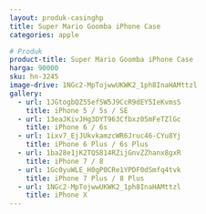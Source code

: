 ```yaml
---
layout: produk-casinghp
title: Super Mario Goomba iPhone Case
categories: apple

# Produk
product-title: Super Mario Goomba iPhone Case
harga: 90000
sku: hn-3245
image-drive: 1NGc2-MpTojwwUKWK2_1ph8InaHAMttzl
gallery:
  - url: 1JGtogbQZ55efSW5J9CcR9dEY5IeKvmsS
    title: iPhone 5 / 5s / SE
  - url: 13eaJKivJHg3DYT963Cfbxz05mFeTZlGc
    title: iPhone 6 / 6s
  - url: 1ixv7_EjJUkvkamzcWR6Jruc46-CYu8Yj
    title: iPhone 6 Plus / 6s Plus
  - url: 1ba28e1jK2TQS814RZijGnvZZhanx8gxR
    title: iPhone 7 / 8
  - url: 1Gc0yuWLE_H0gP0CRe1YPDF0dSmfq4tvk
    title: iPhone 7 Plus / 8 Plus
  - url: 1NGc2-MpTojwwUKWK2_1ph8InaHAMttzl
    title: iPhone X
---
```

